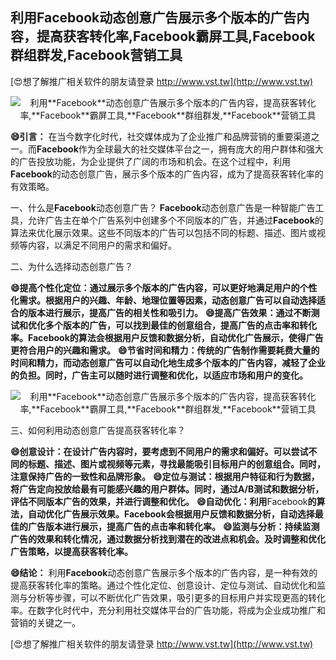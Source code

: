 ## **利用**Facebook**动态创意广告展示多个版本的广告内容，提高获客转化率,**Facebook**霸屏工具,**Facebook**群组群发,**Facebook**营销工具**

[😍想了解推广相关软件的朋友请登录 http://www.vst.tw](http://www.vst.tw)

 <center><img src="https://vst.tw/MP4/tuiguang/png/0.png" alt="利用**Facebook**动态创意广告展示多个版本的广告内容，提高获客转化率,**Facebook**霸屏工具,**Facebook**群组群发,**Facebook**营销工具"></center>

**😄引言：**
在当今数字化时代，社交媒体成为了企业推广和品牌营销的重要渠道之一。而**Facebook**作为全球最大的社交媒体平台之一，拥有庞大的用户群体和强大的广告投放功能，为企业提供了广阔的市场和机会。在这个过程中，利用**Facebook**的动态创意广告，展示多个版本的广告内容，成为了提高获客转化率的有效策略。

一、什么是**Facebook**动态创意广告？
**Facebook**动态创意广告是一种智能广告工具，允许广告主在单个广告系列中创建多个不同版本的广告，并通过**Facebook**的算法来优化展示效果。这些不同版本的广告可以包括不同的标题、描述、图片或视频等内容，以满足不同用户的需求和偏好。

二、为什么选择动态创意广告？

**😄提高个性化定位：通过展示多个版本的广告内容，可以更好地满足用户的个性化需求。根据用户的兴趣、年龄、地理位置等因素，动态创意广告可以自动选择适合的版本进行展示，提高广告的相关性和吸引力。**
**😄提高广告效果：通过不断测试和优化多个版本的广告，可以找到最佳的创意组合，提高广告的点击率和转化率。**Facebook**的算法会根据用户反馈和数据分析，自动优化广告展示，使得广告更符合用户的兴趣和需求。**
**😄节省时间和精力：传统的广告制作需要耗费大量的时间和精力，而动态创意广告可以自动化地生成多个版本的广告内容，减轻了企业的负担。同时，广告主可以随时进行调整和优化，以适应市场和用户的变化。**

 <center><img src="https://vst.tw/MP4/tuiguang/png/6.png" alt="利用**Facebook**动态创意广告展示多个版本的广告内容，提高获客转化率,**Facebook**霸屏工具,**Facebook**群组群发,**Facebook**营销工具"></center>

三、如何利用动态创意广告提高获客转化率？

**😄创意设计：在设计广告内容时，要考虑到不同用户的需求和偏好。可以尝试不同的标题、描述、图片或视频等元素，寻找最能吸引目标用户的创意组合。同时，注意保持广告的一致性和品牌形象。**
**😄定位与测试：根据用户特征和行为数据，将广告定向投放给最有可能感兴趣的用户群体。同时，通过A/B测试和数据分析，评估不同版本广告的效果，并进行调整和优化。**
**😄自动优化：利用**Facebook**的算法，自动优化广告展示效果。**Facebook**会根据用户反馈和数据分析，自动选择最佳的广告版本进行展示，提高广告的点击率和转化率。**
**😄监测与分析：持续监测广告的效果和转化情况，通过数据分析找到潜在的改进点和机会。及时调整和优化广告策略，以提高获客转化率。**

**😄结论：**
利用**Facebook**动态创意广告展示多个版本的广告内容，是一种有效的提高获客转化率的策略。通过个性化定位、创意设计、定位与测试、自动优化和监测与分析等步骤，可以不断优化广告效果，吸引更多的目标用户并实现更高的转化率。在数字化时代中，充分利用社交媒体平台的广告功能，将成为企业成功推广和营销的关键之一。

[😍想了解推广相关软件的朋友请登录 http://www.vst.tw](http://www.vst.tw)



